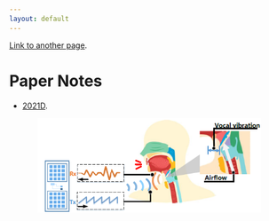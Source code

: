 ```yaml
---
layout: default
---
```



[Link to another page](./another-page.html).

# Paper Notes
- [2021D](./paper_notes/Detail_2021.md).

<div style="text-align:center">
    <p align="center">
        <img src="./paper_notes/imgs/D2021_21_fig1.png", width="80%">
    </p>
</div>